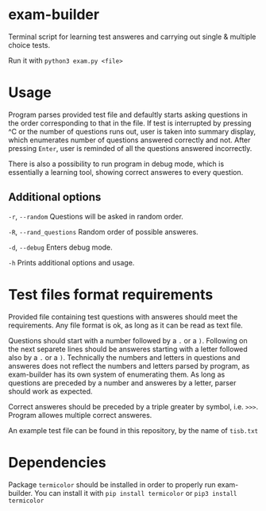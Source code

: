 # exam-builder
Terminal script for learning test answeres and carrying out single & multiple choice tests.

Run it with `python3 exam.py <file>`

# Usage
Program parses provided test file and defaultly starts asking questions in the order corresponding to that in the file. If test is interrupted by pressing ^C or the number of questions runs out, user is taken into summary display, which enumerates number of questions answered correctly and not. After pressing `Enter`, user is reminded of all the questions answered incorrectly.

There is also a possibility to run program in debug mode, which is essentially a learning tool, showing correct answeres to every question. 

## Additional options
`-r`, `--random` Questions will be asked in random order.

`-R`, `--rand_questions` Random order of possible answeres.

`-d`, `--debug` Enters debug mode.

`-h` Prints additional options and usage.


# Test files format requirements
Provided file containing test questions with answeres should meet the requirements. Any file format is ok, as long as it can be read as text file. 

Questions should start with a number followed by a `.` or a `)`. Following on the next separete lines should be answeres starting with a letter followed also by a `.` or a `)`. Technically the numbers and letters in questions and answeres does not reflect the numbers and letters parsed by program, as exam-builder has its own system of enumerating them. As long as questions are preceded by a number and answeres by a letter, parser should work as expected.

Correct answeres should be preceded by a triple greater by symbol, i.e. `>>>`. Program allowes multiple correct answeres.

An example test file can be found in this repository, by the name of `tisb.txt`

# Dependencies
Package `termicolor` should be installed in order to properly run exam-builder. You can install it with `pip install termicolor` or `pip3 install termicolor`
